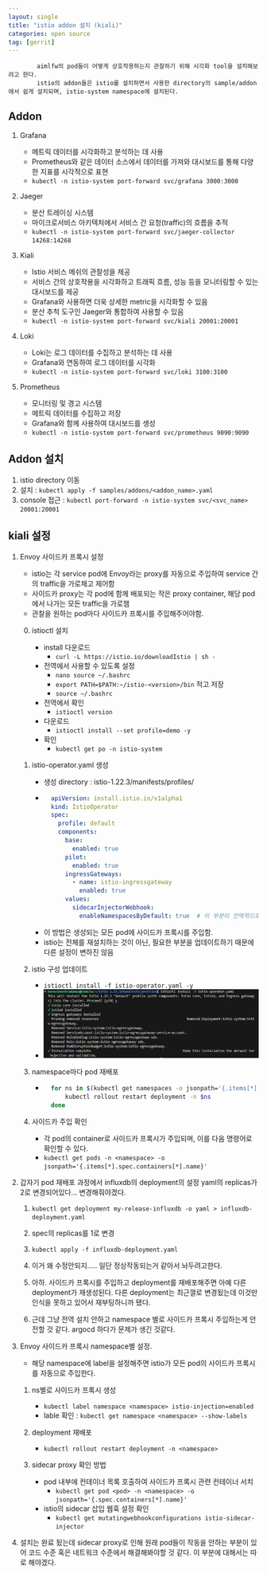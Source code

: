 ```yaml
---
layout: single
title: "istio addon 설치 (kiali)"
categories: open source
tag: [gerrit]
---
```


            aimlfw의 pod들이 어떻게 상호작용하는지 관찰하기 위해 시각화 tool을 설치해보려고 한다.
            istio의 addon들은 istio를 설치하면서 사용한 directory의 sample/addon에서 쉽게 설치되며, istio-system namespace에 설치된다.



## Addon
1. Grafana
    - 메트릭 데이터를 시각화하고 분석하는 데 사용
    - Prometheus와 같은 데이터 소스에서 데이터를 가져와 대시보드를 통해 다양한 지표를 시각적으로 표현
    - `kubectl -n istio-system port-forward svc/grafana 3000:3000`

2. Jaeger
    - 분산 트레이싱 시스템
    - 마이크로서비스 아키텍처에서 서비스 간 요청(traffic)의 흐름을 추적
    - `kubectl -n istio-system port-forward svc/jaeger-collector 14268:14268`

3. Kiali
    - Istio 서비스 메쉬의 관찰성을 제공
    - 서비스 간의 상호작용을 시각화하고 트래픽 흐름, 성능 등을 모니터링할 수 있는 대시보드를 제공
    - Grafana와 사용하면 더욱 상세한 metric을 시각화할 수 있음
    - 분산 추척 도구인 Jaeger와 통합하여 사용할 수 있음
    - `kubectl -n istio-system port-forward svc/kiali 20001:20001`

4. Loki
    - Loki는 로그 데이터를 수집하고 분석하는 데 사용
    - Grafana와 연동하여 로그 데이터를 시각화
    - `kubectl -n istio-system port-forward svc/loki 3100:3100`

5. Prometheus
    - 모니터링 및 경고 시스템
    - 메트릭 데이터를 수집하고 저장
    - Grafana와 함께 사용하여 대시보드를 생성
    - `kubectl -n istio-system port-forward svc/prometheus 9090:9090`


## Addon 설치
1. istio directory 이동
2. 설치 : `kubectl apply -f samples/addons/<addon_name>.yaml`
3. console 접근 : `kubectl port-forward -n istio-system svc/<svc_name> 20001:20001`




## kiali 설정

1. Envoy 사이드카 프록시 설정
    - istio는 각 service pod에 Envoy라는 proxy를 자동으로 주입하여 service 간의 traffic을 가로채고 제어함
    - 사이드카 proxy는 각 pod에 함께 배포되는 작은 proxy container, 해당 pod에서 나가는 모든 traffic을 가로챔
    - 관찰을 원하는 pod마다 사이드카 프록시를 주입해주어야함.
    
    0. istioctl 설치
        - install 다운로드 
            - `curl -L https://istio.io/downloadIstio | sh -`
        - 전역에서 사용할 수 있도록 설정
            - `nano source ~/.bashrc`
            - `export PATH=$PATH:~/istio-<version>/bin` 적고 저장
            - `source ~/.bashrc`
        - 전역에서 확인
            - `istioctl version`
        - 다운로드
            - `istioctl install --set profile=demo -y`
        - 확인
            - `kubectl get po -n istio-system`


    1. istio-operator.yaml 생성
        - 생성 directory : istio-1.22.3/manifests/profiles/
        - ```yaml
            apiVersion: install.istio.io/v1alpha1
            kind: IstioOperator
            spec: 
              profile: default
              components:
                base:
                  enabled: true
                pilot:
                  enabled: true
                ingressGateways:
                  - name: istio-ingressgateway
                    enabled: true
                values:
                  sidecarInjectorWebhook:
                    enableNamespacesByDefault: true  # 이 부분이 전역적으로 사이드카 주입을 활성화하는 설정입니다
            ```
        - 이 방법은 생성되는 모든 pod에 사이드카 프록시를 주입함.
        - istio는 전체를 재설치하는 것이 아닌, 필요한 부분을 업데이트하기 때문에 다른 설정이 변하진 않음

    2. istio 구성 업데이트
        - `istioctl install -f istio-operator.yaml -y`
        - <img  src="/assets/posts/ossca/10.png" alt=""/>

    3. namespace마다 pod 재배포
        - ```bash
            for ns in $(kubectl get namespaces -o jsonpath='{.items[*].metadata.name}'); do
                kubectl rollout restart deployment -n $ns
            done
            ```
    4. 사이드카 주입 확인
        - 각 pod의 container로 사이드카 프록시가 주입되며, 이를 다음 명령어로 확인할 수 있다.
        - `kubectl get pods -n <namespace> -o jsonpath='{.items[*].spec.containers[*].name}'`


2. 갑자기 pod 재배포 과정에서 influxdb의 deployment의 설정 yaml의 replicas가 2로 변경되어있다... 변경해줘야겠다.

    1. `kubectl get deployment my-release-influxdb -o yaml > influxdb-deployment.yaml`

    2. spec의 replicas를 1로 변경

    3. `kubectl apply -f influxdb-deployment.yaml`

    4. 이거 왜 수정안되지.....  일단 정상작동되는거 같아서 놔두려고한다.

    5. 아하. 사이드카 프록시를 주입하고 deployment를 재배포해주면 아예 다른 deployment가 재생성된다. 다른 deployment는 최근껄로 변경됬는데 이것만 인식을 못하고 있어서 재부팅하니까 됐다.

    6. 근데 그냥 전역 설치 안하고 namespace 별로 사이드카 프록시 주입하는게 안전할 것 같다. argocd 하다가 문제가 생긴 것같다.


3. Envoy 사이드카 프록시 namespace별 설정.
    - 해당 namespace에 label을 설정해주면 istio가 모든 pod의 사이드카 프록시를 자동으로 주입한다.

    1. ns별로 사이드카 프록시 생성
        - `kubectl label namespace <namespace> istio-injection=enabled`
        - lable 확인 : `kubectl get namespace <namespace> --show-labels`

    2. deployment 재배포
        - `kubectl rollout restart deployment -n <namespace>`

    3. sidecar proxy 확인 방법
        - pod 내부에 컨테이너 목록 호출하여 사이드카 프록시 관련 컨테이너 서치
            - `kubectl get pod <pod> -n <namespace> -o jsonpath='{.spec.containers[*].name}' `
        - istio의 sidecar 삽입 웹훅 설정 확인
            - `kubectl get mutatingwebhookconfigurations istio-sidecar-injector`

4. 설치는 완료 됬는데  sidecar proxy로 인해 원래 pod들이 작동을 안하는 부분이 있어 코드 수준 혹은 네트워크 수준에서 해결해봐야할 것 같다. 이 부분에 대해서는 따로 해야겠다.